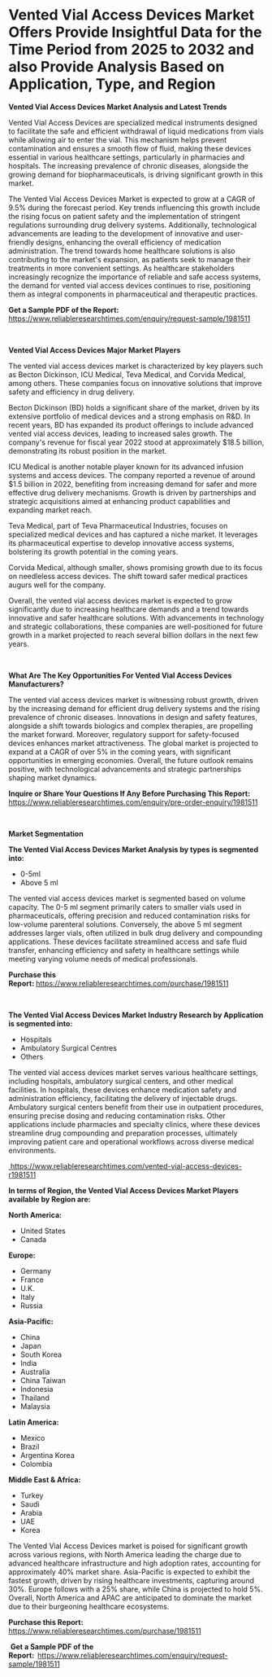 <p><h1>Vented Vial Access Devices Market Offers Provide Insightful Data for the Time Period from 2025 to 2032 and also Provide Analysis Based on Application, Type, and Region</h1></p><p><strong>Vented Vial Access Devices Market Analysis and Latest Trends</strong></p>
<p><p>Vented Vial Access Devices are specialized medical instruments designed to facilitate the safe and efficient withdrawal of liquid medications from vials while allowing air to enter the vial. This mechanism helps prevent contamination and ensures a smooth flow of fluid, making these devices essential in various healthcare settings, particularly in pharmacies and hospitals. The increasing prevalence of chronic diseases, alongside the growing demand for biopharmaceuticals, is driving significant growth in this market.</p><p>The Vented Vial Access Devices Market is expected to grow at a CAGR of 9.5% during the forecast period. Key trends influencing this growth include the rising focus on patient safety and the implementation of stringent regulations surrounding drug delivery systems. Additionally, technological advancements are leading to the development of innovative and user-friendly designs, enhancing the overall efficiency of medication administration. The trend towards home healthcare solutions is also contributing to the market's expansion, as patients seek to manage their treatments in more convenient settings. As healthcare stakeholders increasingly recognize the importance of reliable and safe access systems, the demand for vented vial access devices continues to rise, positioning them as integral components in pharmaceutical and therapeutic practices.</p></p>
<p><strong>Get a Sample PDF of the Report:&nbsp;</strong> <a href="https://www.reliableresearchtimes.com/enquiry/request-sample/1981511?utm_campaign=3349&utm_medium=2&utm_source=Github&utm_content=ia&utm_term=16042025&utm_id=vented-vial-access-devices">https://www.reliableresearchtimes.com/enquiry/request-sample/1981511</a></p>
<p>&nbsp;</p>
<p><strong>Vented Vial Access Devices Major Market Players</strong></p>
<p><p>The vented vial access devices market is characterized by key players such as Becton Dickinson, ICU Medical, Teva Medical, and Corvida Medical, among others. These companies focus on innovative solutions that improve safety and efficiency in drug delivery.</p><p>Becton Dickinson (BD) holds a significant share of the market, driven by its extensive portfolio of medical devices and a strong emphasis on R&D. In recent years, BD has expanded its product offerings to include advanced vented vial access devices, leading to increased sales growth. The company's revenue for fiscal year 2022 stood at approximately $18.5 billion, demonstrating its robust position in the market.</p><p>ICU Medical is another notable player known for its advanced infusion systems and access devices. The company reported a revenue of around $1.5 billion in 2022, benefiting from increasing demand for safer and more effective drug delivery mechanisms. Growth is driven by partnerships and strategic acquisitions aimed at enhancing product capabilities and expanding market reach.</p><p>Teva Medical, part of Teva Pharmaceutical Industries, focuses on specialized medical devices and has captured a niche market. It leverages its pharmaceutical expertise to develop innovative access systems, bolstering its growth potential in the coming years.</p><p>Corvida Medical, although smaller, shows promising growth due to its focus on needleless access devices. The shift toward safer medical practices augurs well for the company.</p><p>Overall, the vented vial access devices market is expected to grow significantly due to increasing healthcare demands and a trend towards innovative and safer healthcare solutions. With advancements in technology and strategic collaborations, these companies are well-positioned for future growth in a market projected to reach several billion dollars in the next few years.</p></p>
<p>&nbsp;</p>
<p><strong>What Are The Key Opportunities For Vented Vial Access Devices Manufacturers?</strong></p>
<p><p>The vented vial access devices market is witnessing robust growth, driven by the increasing demand for efficient drug delivery systems and the rising prevalence of chronic diseases. Innovations in design and safety features, alongside a shift towards biologics and complex therapies, are propelling the market forward. Moreover, regulatory support for safety-focused devices enhances market attractiveness. The global market is projected to expand at a CAGR of over 5% in the coming years, with significant opportunities in emerging economies. Overall, the future outlook remains positive, with technological advancements and strategic partnerships shaping market dynamics.</p></p>
<p><strong>Inquire or Share Your Questions If Any Before Purchasing This Report:</strong> <a href="https://www.reliableresearchtimes.com/enquiry/pre-order-enquiry/1981511?utm_campaign=3349&utm_medium=2&utm_source=Github&utm_content=ia&utm_term=16042025&utm_id=vented-vial-access-devices">https://www.reliableresearchtimes.com/enquiry/pre-order-enquiry/1981511</a></p>
<p>&nbsp;</p>
<p><strong>Market Segmentation</strong></p>
<p><strong>The Vented Vial Access Devices Market Analysis by types is segmented into:</strong></p>
<p><ul><li>0-5ml</li><li>Above 5 ml</li></ul></p>
<p><p>The vented vial access devices market is segmented based on volume capacity. The 0-5 ml segment primarily caters to smaller vials used in pharmaceuticals, offering precision and reduced contamination risks for low-volume parenteral solutions. Conversely, the above 5 ml segment addresses larger vials, often utilized in bulk drug delivery and compounding applications. These devices facilitate streamlined access and safe fluid transfer, enhancing efficiency and safety in healthcare settings while meeting varying volume needs of medical professionals.</p></p>
<p><strong>Purchase this Report:&nbsp;</strong><a href="https://www.reliableresearchtimes.com/purchase/1981511?utm_campaign=3349&utm_medium=2&utm_source=Github&utm_content=ia&utm_term=16042025&utm_id=vented-vial-access-devices">https://www.reliableresearchtimes.com/purchase/1981511</a></p>
<p>&nbsp;</p>
<p><strong>The Vented Vial Access Devices Market Industry Research by Application is segmented into:</strong></p>
<p><ul><li>Hospitals</li><li>Ambulatory Surgical Centres</li><li>Others</li></ul></p>
<p><p>The vented vial access devices market serves various healthcare settings, including hospitals, ambulatory surgical centers, and other medical facilities. In hospitals, these devices enhance medication safety and administration efficiency, facilitating the delivery of injectable drugs. Ambulatory surgical centers benefit from their use in outpatient procedures, ensuring precise dosing and reducing contamination risks. Other applications include pharmacies and specialty clinics, where these devices streamline drug compounding and preparation processes, ultimately improving patient care and operational workflows across diverse medical environments.</p></p>
<p><a href="https://www.reliableresearchtimes.com/vented-vial-access-devices-r1981511?utm_campaign=3349&utm_medium=2&utm_source=Github&utm_content=ia&utm_term=16042025&utm_id=vented-vial-access-devices">&nbsp;https://www.reliableresearchtimes.com/vented-vial-access-devices-r1981511</a></p>
<p><strong>In terms of Region, the Vented Vial Access Devices Market Players available by Region are:</strong></p>
<p>
    <p> <strong> North America: </strong>
        <ul>
            <li>United States</li>
            <li>Canada</li>
        </ul>
        </p> 
    <p> <strong> Europe: </strong>
        <ul>
            <li>Germany</li>
            <li>France</li>
            <li>U.K.</li>
            <li>Italy</li>
            <li>Russia</li>
        </ul>
        </p> 
    <p> <strong> Asia-Pacific: </strong>
        <ul>
            <li>China</li>
            <li>Japan</li>
            <li>South Korea</li>
            <li>India</li>
            <li>Australia</li>
            <li>China Taiwan</li>
            <li>Indonesia</li>
            <li>Thailand</li>
            <li>Malaysia</li>
        </ul>
        </p> 
    <p> <strong> Latin America: </strong>
        <ul>
            <li>Mexico</li>
            <li>Brazil</li>
            <li>Argentina Korea</li>
            <li>Colombia</li>
        </ul>
        </p> 
    <p> <strong> Middle East & Africa: </strong>
        <ul>
            <li>Turkey</li>
            <li>Saudi</li>
            <li>Arabia</li>
            <li>UAE</li>
            <li>Korea</li>
        </ul>
    </p>
    </p>
<p><p>The Vented Vial Access Devices market is poised for significant growth across various regions, with North America leading the charge due to advanced healthcare infrastructure and high adoption rates, accounting for approximately 40% market share. Asia-Pacific is expected to exhibit the fastest growth, driven by rising healthcare investments, capturing around 30%. Europe follows with a 25% share, while China is projected to hold 5%. Overall, North America and APAC are anticipated to dominate the market due to their burgeoning healthcare ecosystems.</p></p>
<p><strong>Purchase this Report: </strong><a href="https://www.reliableresearchtimes.com/purchase/1981511?utm_campaign=3349&utm_medium=2&utm_source=Github&utm_content=ia&utm_term=16042025&utm_id=vented-vial-access-devices">https://www.reliableresearchtimes.com/purchase/1981511</a></p>
<p>&nbsp;<strong>Get a Sample PDF of the Report:&nbsp;&nbsp;</strong><a href="https://www.reliableresearchtimes.com/enquiry/request-sample/1981511?utm_campaign=3349&utm_medium=2&utm_source=Github&utm_content=ia&utm_term=16042025&utm_id=vented-vial-access-devices">https://www.reliableresearchtimes.com/enquiry/request-sample/1981511</a></p>
<p><strong></strong></p>
<p><p></p><p></p><p></p></p>